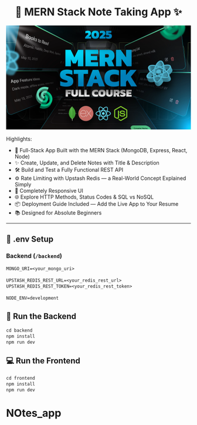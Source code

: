 <h1 align="center">📝 MERN Stack Note Taking App ✨</h1>

![Demo App](/frontend/public/screenshot-for-readme.png)

Highlights:

- 🧱 Full-Stack App Built with the MERN Stack (MongoDB, Express, React, Node)
- ✨ Create, Update, and Delete Notes with Title & Description
- 🛠️ Build and Test a Fully Functional REST API
- ⚙️ Rate Limiting with Upstash Redis — a Real-World Concept Explained Simply
- 🚀 Completely Responsive UI
- 🌐 Explore HTTP Methods, Status Codes & SQL vs NoSQL
- 📦 Deployment Guide Included — Add the Live App to Your Resume
- 📚 Designed for Absolute Beginners

---

## 🧪 .env Setup

### Backend (`/backend`)

```
MONGO_URI=<your_mongo_uri>

UPSTASH_REDIS_REST_URL=<your_redis_rest_url>
UPSTASH_REDIS_REST_TOKEN=<your_redis_rest_token>

NODE_ENV=development
```

## 🔧 Run the Backend

```
cd backend
npm install
npm run dev
```

## 💻 Run the Frontend

```
cd frontend
npm install
npm run dev
```
# NOtes_app
